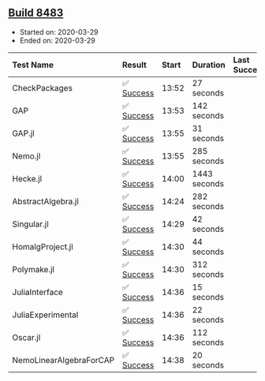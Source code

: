 ## [Build 8483](https://oscarci.mathematik.uni-kl.de/job/oscar/8483/)

* Started on: 2020-03-29
* Ended on: 2020-03-29

| Test Name    | Result | Start | Duration | Last Success | First Failure |
|:-------------|:-------|:------|:---------|:-------------|:--------------|
| CheckPackages | ✅ [Success](https://oscarci.mathematik.uni-kl.de/job/oscar/8483/artifact/logs/build-8483/CheckPackages.log) | 13:52 | 27 seconds |  |  |
| GAP | ✅ [Success](https://oscarci.mathematik.uni-kl.de/job/oscar/8483/artifact/logs/build-8483/GAP.log) | 13:53 | 142 seconds |  |  |
| GAP.jl | ✅ [Success](https://oscarci.mathematik.uni-kl.de/job/oscar/8483/artifact/logs/build-8483/GAP.jl.log) | 13:55 | 31 seconds |  |  |
| Nemo.jl | ✅ [Success](https://oscarci.mathematik.uni-kl.de/job/oscar/8483/artifact/logs/build-8483/Nemo.jl.log) | 13:55 | 285 seconds |  |  |
| Hecke.jl | ✅ [Success](https://oscarci.mathematik.uni-kl.de/job/oscar/8483/artifact/logs/build-8483/Hecke.jl.log) | 14:00 | 1443 seconds |  |  |
| AbstractAlgebra.jl | ✅ [Success](https://oscarci.mathematik.uni-kl.de/job/oscar/8483/artifact/logs/build-8483/AbstractAlgebra.jl.log) | 14:24 | 282 seconds |  |  |
| Singular.jl | ✅ [Success](https://oscarci.mathematik.uni-kl.de/job/oscar/8483/artifact/logs/build-8483/Singular.jl.log) | 14:29 | 42 seconds |  |  |
| HomalgProject.jl | ✅ [Success](https://oscarci.mathematik.uni-kl.de/job/oscar/8483/artifact/logs/build-8483/HomalgProject.jl.log) | 14:30 | 44 seconds |  |  |
| Polymake.jl | ✅ [Success](https://oscarci.mathematik.uni-kl.de/job/oscar/8483/artifact/logs/build-8483/Polymake.jl.log) | 14:30 | 312 seconds |  |  |
| JuliaInterface | ✅ [Success](https://oscarci.mathematik.uni-kl.de/job/oscar/8483/artifact/logs/build-8483/JuliaInterface.log) | 14:36 | 15 seconds |  |  |
| JuliaExperimental | ✅ [Success](https://oscarci.mathematik.uni-kl.de/job/oscar/8483/artifact/logs/build-8483/JuliaExperimental.log) | 14:36 | 22 seconds |  |  |
| Oscar.jl | ✅ [Success](https://oscarci.mathematik.uni-kl.de/job/oscar/8483/artifact/logs/build-8483/Oscar.jl.log) | 14:36 | 112 seconds |  |  |
| NemoLinearAlgebraForCAP | ✅ [Success](https://oscarci.mathematik.uni-kl.de/job/oscar/8483/artifact/logs/build-8483/NemoLinearAlgebraForCAP.log) | 14:38 | 20 seconds |  |  |

